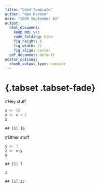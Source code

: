```yaml
---
title: "Good Template"
author: "Ken Harmon"
date: "2020 September 02"
output:
  html_document:
    keep_md: yes
    code_folding: hide
    fig_height: 6
    fig_width: 12
    fig_align: center
  pdf_document: default
editor_options:
  chunk_output_type: console
---
```


# {.tabset .tabset-fade}







#Hey stuff


```r
x <- 15
x <- x + 1
x
```

```
## [1] 16
```

#Other stuff


```r
y <- 7
z <- x+y
y
```

```
## [1] 7
```

```r
z
```

```
## [1] 23
```

